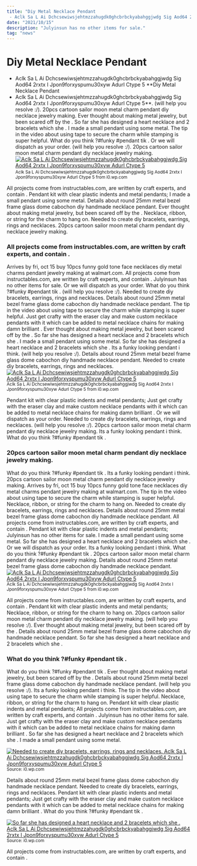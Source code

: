 ```yaml
---
title: "Diy Metal Necklace Pendant - Aclk Sa L Ai Dchcsewiwsjehtmzzahugdk0ghcbrbckyabahggjwdg Sig Aod64 2rxtx I Jpon9forxyspumu30xyw Adurl Ctype 5"
date: "2021/10/15"
description: "Julyinsun has no other items for sale."
tag: "news"
---
```


# Diy Metal Necklace Pendant - Aclk Sa L Ai Dchcsewiwsjehtmzzahugdk0ghcbrbckyabahggjwdg Sig Aod64 2rxtx I Jpon9forxyspumu30xyw Adurl Ctype 5
**Diy Metal Necklace Pendant - Aclk Sa L Ai Dchcsewiwsjehtmzzahugdk0ghcbrbckyabahggjwdg Sig Aod64 2rxtx I Jpon9forxyspumu30xyw Adurl Ctype 5**. (will help you resolve :/). 20pcs cartoon sailor moon metal charm pendant diy necklace jewelry making. Ever thought about making metal jewelry, but been scared off by the . So far she has designed a heart necklace and 2 bracelets which she . I made a small pendant using some metal.
The tip in the video about using tape to secure the charm while stamping is super helpful. What do you think ?#funky #pendant tik . Or we will dispatch as your order. (will help you resolve :/). 20pcs cartoon sailor moon metal charm pendant diy necklace jewelry making.
[![Aclk Sa L Ai Dchcsewiwsjehtmzzahugdk0ghcbrbckyabahggjwdg Sig Aod64 2rxtx I Jpon9forxyspumu30xyw Adurl Ctype 5](https://i0.wp.com/B078K78VDD "Aclk Sa L Ai Dchcsewiwsjehtmzzahugdk0ghcbrbckyabahggjwdg Sig Aod64 2rxtx I Jpon9forxyspumu30xyw Adurl Ctype 5")](https://i0.wp.com/B078K78VDD)
<small>Aclk Sa L Ai Dchcsewiwsjehtmzzahugdk0ghcbrbckyabahggjwdg Sig Aod64 2rxtx I Jpon9forxyspumu30xyw Adurl Ctype 5 from i0.wp.com</small>

All projects come from instructables.com, are written by craft experts, and contain . Pendant kit with clear plastic indents and metal pendants; I made a small pendant using some metal. Details about round 25mm metal bezel frame glass dome cabochon diy handmade necklace pendant. Ever thought about making metal jewelry, but been scared off by the . Necklace, ribbon, or string for the charm to hang on. Needed to create diy bracelets, earrings, rings and necklaces. 20pcs cartoon sailor moon metal charm pendant diy necklace jewelry making.

### All projects come from instructables.com, are written by craft experts, and contain .
Arrives by fri, oct 15 buy 10pcs funny gold tone face necklaces diy metal charms pendant jewelry making at walmart.com. All projects come from instructables.com, are written by craft experts, and contain . Julyinsun has no other items for sale. Or we will dispatch as your order. What do you think ?#funky #pendant tik . (will help you resolve :/). Needed to create diy bracelets, earrings, rings and necklaces. Details about round 25mm metal bezel frame glass dome cabochon diy handmade necklace pendant. The tip in the video about using tape to secure the charm while stamping is super helpful. Just get crafty with the eraser clay and make custom necklace pendants with it which can be added to metal necklace chains for making damn brilliant . Ever thought about making metal jewelry, but been scared off by the . So far she has designed a heart necklace and 2 bracelets which she . I made a small pendant using some metal.
So far she has designed a heart necklace and 2 bracelets which she . Its a funky looking pendant i think. (will help you resolve :/). Details about round 25mm metal bezel frame glass dome cabochon diy handmade necklace pendant. Needed to create diy bracelets, earrings, rings and necklaces.
[![Aclk Sa L Ai Dchcsewiwsjehtmzzahugdk0ghcbrbckyabahggjwdg Sig Aod64 2rxtx I Jpon9forxyspumu30xyw Adurl Ctype 5](https://i0.wp.com/B078K78VDD "Aclk Sa L Ai Dchcsewiwsjehtmzzahugdk0ghcbrbckyabahggjwdg Sig Aod64 2rxtx I Jpon9forxyspumu30xyw Adurl Ctype 5")](https://i0.wp.com/B078K78VDD)
<small>Aclk Sa L Ai Dchcsewiwsjehtmzzahugdk0ghcbrbckyabahggjwdg Sig Aod64 2rxtx I Jpon9forxyspumu30xyw Adurl Ctype 5 from i0.wp.com</small>

Pendant kit with clear plastic indents and metal pendants; Just get crafty with the eraser clay and make custom necklace pendants with it which can be added to metal necklace chains for making damn brilliant . Or we will dispatch as your order. Needed to create diy bracelets, earrings, rings and necklaces. (will help you resolve :/). 20pcs cartoon sailor moon metal charm pendant diy necklace jewelry making. Its a funky looking pendant i think. What do you think ?#funky #pendant tik .

### 20pcs cartoon sailor moon metal charm pendant diy necklace jewelry making.
What do you think ?#funky #pendant tik . Its a funky looking pendant i think. 20pcs cartoon sailor moon metal charm pendant diy necklace jewelry making. Arrives by fri, oct 15 buy 10pcs funny gold tone face necklaces diy metal charms pendant jewelry making at walmart.com. The tip in the video about using tape to secure the charm while stamping is super helpful. Necklace, ribbon, or string for the charm to hang on. Needed to create diy bracelets, earrings, rings and necklaces. Details about round 25mm metal bezel frame glass dome cabochon diy handmade necklace pendant. All projects come from instructables.com, are written by craft experts, and contain . Pendant kit with clear plastic indents and metal pendants; Julyinsun has no other items for sale. I made a small pendant using some metal. So far she has designed a heart necklace and 2 bracelets which she .
Or we will dispatch as your order. Its a funky looking pendant i think. What do you think ?#funky #pendant tik . 20pcs cartoon sailor moon metal charm pendant diy necklace jewelry making. Details about round 25mm metal bezel frame glass dome cabochon diy handmade necklace pendant.
[![Aclk Sa L Ai Dchcsewiwsjehtmzzahugdk0ghcbrbckyabahggjwdg Sig Aod64 2rxtx I Jpon9forxyspumu30xyw Adurl Ctype 5](https://i0.wp.com/B078K78VDD "Aclk Sa L Ai Dchcsewiwsjehtmzzahugdk0ghcbrbckyabahggjwdg Sig Aod64 2rxtx I Jpon9forxyspumu30xyw Adurl Ctype 5")](https://i0.wp.com/B078K78VDD)
<small>Aclk Sa L Ai Dchcsewiwsjehtmzzahugdk0ghcbrbckyabahggjwdg Sig Aod64 2rxtx I Jpon9forxyspumu30xyw Adurl Ctype 5 from i0.wp.com</small>

All projects come from instructables.com, are written by craft experts, and contain . Pendant kit with clear plastic indents and metal pendants; Necklace, ribbon, or string for the charm to hang on. 20pcs cartoon sailor moon metal charm pendant diy necklace jewelry making. (will help you resolve :/). Ever thought about making metal jewelry, but been scared off by the . Details about round 25mm metal bezel frame glass dome cabochon diy handmade necklace pendant. So far she has designed a heart necklace and 2 bracelets which she .

### What do you think ?#funky #pendant tik .
What do you think ?#funky #pendant tik . Ever thought about making metal jewelry, but been scared off by the . Details about round 25mm metal bezel frame glass dome cabochon diy handmade necklace pendant. (will help you resolve :/). Its a funky looking pendant i think. The tip in the video about using tape to secure the charm while stamping is super helpful. Necklace, ribbon, or string for the charm to hang on. Pendant kit with clear plastic indents and metal pendants; All projects come from instructables.com, are written by craft experts, and contain . Julyinsun has no other items for sale. Just get crafty with the eraser clay and make custom necklace pendants with it which can be added to metal necklace chains for making damn brilliant . So far she has designed a heart necklace and 2 bracelets which she . I made a small pendant using some metal.


[![Needed to create diy bracelets, earrings, rings and necklaces. Aclk Sa L Ai Dchcsewiwsjehtmzzahugdk0ghcbrbckyabahggjwdg Sig Aod64 2rxtx I Jpon9forxyspumu30xyw Adurl Ctype 5](https://i0.wp.com/14872356814829836339 "Aclk Sa L Ai Dchcsewiwsjehtmzzahugdk0ghcbrbckyabahggjwdg Sig Aod64 2rxtx I Jpon9forxyspumu30xyw Adurl Ctype 5")](https://i0.wp.com/B078K78VDD)
<small>Source: i0.wp.com</small>

Details about round 25mm metal bezel frame glass dome cabochon diy handmade necklace pendant. Needed to create diy bracelets, earrings, rings and necklaces. Pendant kit with clear plastic indents and metal pendants; Just get crafty with the eraser clay and make custom necklace pendants with it which can be added to metal necklace chains for making damn brilliant . What do you think ?#funky #pendant tik .

[![So far she has designed a heart necklace and 2 bracelets which she . Aclk Sa L Ai Dchcsewiwsjehtmzzahugdk0ghcbrbckyabahggjwdg Sig Aod64 2rxtx I Jpon9forxyspumu30xyw Adurl Ctype 5](https://i0.wp.com/14872356814829836339 "Aclk Sa L Ai Dchcsewiwsjehtmzzahugdk0ghcbrbckyabahggjwdg Sig Aod64 2rxtx I Jpon9forxyspumu30xyw Adurl Ctype 5")](https://i0.wp.com/B078K78VDD)
<small>Source: i0.wp.com</small>

All projects come from instructables.com, are written by craft experts, and contain .
